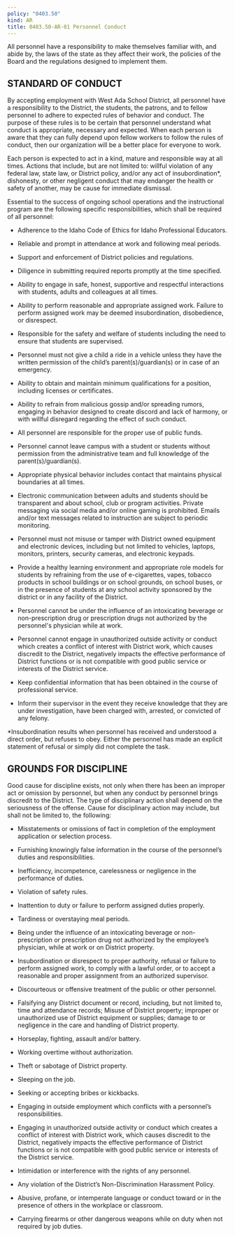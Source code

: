 ```yaml
---
policy: "0403.50"
kind: AR
title: 0403.50-AR-01 Personnel Conduct
---
```


All personnel have a responsibility to make themselves familiar with, and abide by, the laws of the state as they affect their work, the policies of the Board and the regulations designed to implement them.

## STANDARD OF CONDUCT

By accepting employment with West Ada School District, all personnel have a responsibility to the District, the students, the patrons, and to fellow personnel to adhere to expected rules of behavior and conduct. The purpose of these rules is to be certain that personnel understand what conduct is appropriate, necessary and expected. When each person is aware that they can fully depend upon fellow workers to follow the rules of conduct, then our organization will be a better place for everyone to work.

Each person is expected to act in a kind, mature and responsible way at all times. Actions that include, but are not limited to: willful violation of any federal law, state law, or District policy, and/or any act of insubordination*, dishonesty, or other negligent conduct that may endanger the health or safety of another, may be cause for immediate dismissal.

Essential to the success of ongoing school operations and the instructional program are the following specific responsibilities, which shall be required of all personnel:

- Adherence to the Idaho Code of Ethics for Idaho Professional Educators.

- Reliable and prompt in attendance at work and following meal periods.

- Support and enforcement of District policies and regulations.

- Diligence in submitting required reports promptly at the time specified.

- Ability to engage in safe, honest, supportive and respectful interactions with students, adults and colleagues at all times.

- Ability to perform reasonable and appropriate assigned work. Failure to perform assigned work may be deemed insubordination, disobedience, or disrespect.

- Responsible for the safety and welfare of students including the need to ensure that students are supervised.

- Personnel must not give a child a ride in a vehicle unless they have the written permission of the child’s parent(s)/guardian(s) or in case of an emergency.

- Ability to obtain and maintain minimum qualifications for a position, including licenses or certificates.

- Ability to refrain from malicious gossip and/or spreading rumors, engaging in behavior designed to create discord and lack of harmony, or with willful disregard regarding the effect of such conduct.

- All personnel are responsible for the proper use of public funds.

- Personnel cannot leave campus with a student or students without permission from the administrative team and full knowledge of the parent(s)/guardian(s).

- Appropriate physical behavior includes contact that maintains physical boundaries at all times.

- Electronic communication between adults and students should be transparent and about school, club or program activities. Private messaging via social media and/or online gaming is prohibited. Emails and/or text messages related to instruction are subject to periodic monitoring. 

- Personnel must not misuse or tamper with District owned equipment and electronic devices, including but not limited to vehicles, laptops, monitors, printers, security cameras, and electronic keypads.

- Provide a healthy learning environment and appropriate role models for students by refraining from the use of e-cigarettes, vapes, tobacco products in school buildings or on school grounds, on school buses, or in the presence of students at any school activity sponsored by the district or in any facility of the District.

- Personnel cannot be under the influence of an intoxicating beverage or non-prescription drug or prescription drugs not authorized by the personnel's physician while at work.

- Personnel cannot engage in unauthorized outside activity or conduct which creates a conflict of interest with District work, which causes discredit to the District, negatively impacts the effective performance of District functions or is not compatible with good public service or interests of the District service.

- Keep confidential information that has been obtained in the course of professional service.

- Inform their supervisor in the event they receive knowledge that they are under investigation, have been charged with, arrested, or convicted of any felony.

*Insubordination results when personnel has received and understood a direct order, but refuses to obey. Either the personnel has made an explicit statement of refusal or simply did not complete the task.

## GROUNDS FOR DISCIPLINE
Good cause for discipline exists, not only when there has been an improper act or omission by personnel, but when any conduct by personnel brings discredit to the District. The type of disciplinary action shall depend on the seriousness of the offense. Cause for disciplinary action may include, but shall not be limited to, the following:

- Misstatements or omissions of fact in completion of the employment application or selection process.

- Furnishing knowingly false information in the course of the personnel’s duties and responsibilities.

- Inefficiency, incompetence, carelessness or negligence in the performance of duties.

- Violation of safety rules.

- Inattention to duty or failure to perform assigned duties properly.

- Tardiness or overstaying meal periods. 

- Being under the influence of an intoxicating beverage or non-prescription or prescription drug not authorized by the employee’s physician, while at work or on District property.

- Insubordination or disrespect to proper authority, refusal or failure to perform assigned work, to comply with a lawful order, or to accept a reasonable and proper assignment from an authorized supervisor. 

- Discourteous or offensive treatment of the public or other personnel.

- Falsifying any District document or record, including, but not limited to, time and attendance records;
Misuse of District property; improper or unauthorized use of District equipment or supplies; damage to or negligence in the care and handling of District property.

- Horseplay, fighting, assault and/or battery.

- Working overtime without authorization.

- Theft or sabotage of District property.

- Sleeping on the job.

- Seeking or accepting bribes or kickbacks.

- Engaging in outside employment which conflicts with a personnel’s responsibilities.

- Engaging in unauthorized outside activity or conduct which creates a conflict of interest with District work, which causes discredit to the District, negatively impacts the effective performance of District functions or is not compatible with good public service or interests of the District service.

- Intimidation or interference with the rights of any personnel.

- Any violation of the District’s Non-Discrimination Harassment Policy.

- Abusive, profane, or intemperate language or conduct toward or in the presence of others in the workplace or classroom.

- Carrying firearms or other dangerous weapons while on duty when not required by job duties.